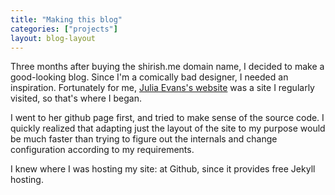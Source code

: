 ```yaml
---
title: "Making this blog"
categories: ["projects"]
layout: blog-layout
---
```


Three months after buying the shirish.me domain name, I decided to make a good-looking blog. Since I'm a comically bad designer, I needed an inspiration. Fortunately for me, [Julia Evans's website](jvns.ca) was a site I regularly visited, so that's where I began.

I went to her github page first, and tried to make sense of the source code. I quickly realized that adapting just the layout of the site to my purpose would be much faster than trying to figure out the internals and change configuration according to my requirements.

I knew where I was hosting my site: at Github, since it provides free Jekyll hosting.


